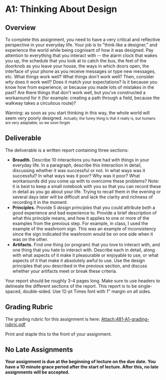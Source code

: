 

# A1: Thinking About Design

## Overview

To complete this assignment, you need to have a very critical and reflective perspective in your everyday life. Your job is to "think like a designer," and experience the world while being cognisant of how it was designed. Pay attention to everything that you interact with -- the alarm clock that wakes you up, the schedule that you look at to catch the bus, the feel of the doorknob as you leave your house, the ways in which doors open, the interface of your phone as you receive messages or type new messages, etc. What things work well? What things don't work well? Then, consider _why_ does it work well? Does it match your expectations? Is it because you know how from experience, or because you made lots of mistakes in the past? Are there things that don't work well, but you've constructed a workaround for it (for example: creating a path through a field, because the walkway takes a circuitous route)?

Warning: as soon as you start thinking in this way, the whole world will seem very poorly designed. <span style="font-size:83%">Actually, the funny thing is that it really is, but humans are very adaptable, so we soon forget. </span>

## Deliverable

The deliverable is a written report containing three sections:

* **Breadth.** Describe 10 interactions you have had with things in your everyday life. In a paragraph, describe this interaction in detail, discussing whether it was successful or not. In what ways was it successful? In what ways was it poor? Why was it poor? What workarounds did you come up with to overcome these problems? Note: it is best to keep a small notebook with you so that you can record these in detail as you go about your life. Trying to recall them in the evening or several days later will be difficult and lack the clarity and richness of recording it in the moment.
* **Principles.** Provide 5 _design principles_ that you could attribute both a good experience and bad experience to. Provide a brief description of what this principle means, and how it applies to one or more of the examples from the previous step. For example, in class, I used the example of the washroom sign. This was an example of inconsistency since the sign indicated the washroom would be on one side when it was on the other.
* **Artifacts.** Find one thing (or program) that you love to interact with, and one thing that you hate to interact with. Describe each in detail, along with what aspects of it make it pleasurable or enjoyable to use, or what aspects of it that make it absolutely awful to use. Use the design principles that you described in the previous section, and discuss whether your artifacts meet or break these criteria.

Your report should be roughly 3-4 pages long. Make sure to use headers to delineate the different sections of the report.
This report is to be single-spaced, double-sided. Use 12-pt Times font with 1" margin on all sides.

## Grading Rubric

The grading rubric for this assignment is here: [Attach:481-A1-grading-rubric.pdf](Teaching/481-A1-grading-rubric.pdf)

Print and staple this to the front of your assignment.

## No Late Assignments

**Your assignment is due at the beginning of lecture on the due date. You have a 10 minute grace period after the start of lecture. After this, no late assignments will be accepted.**
